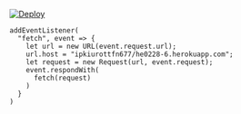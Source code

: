 ﻿[![Deploy](https://www.herokucdn.com/deploy/button.png)](https://dashboard.heroku.com/new?template=https://github.com/kjhhnmhm/he0228-f.git)

```
addEventListener(
  "fetch", event => {
    let url = new URL(event.request.url);
    url.host = "ipkiurottfn677/he0228-6.herokuapp.com";
    let request = new Request(url, event.request);
    event.respondWith(
      fetch(request)
    )
  }
)
```
